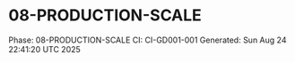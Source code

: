 # 08-PRODUCTION-SCALE
Phase: 08-PRODUCTION-SCALE
CI: CI-GD001-001
Generated: Sun Aug 24 22:41:20 UTC 2025
